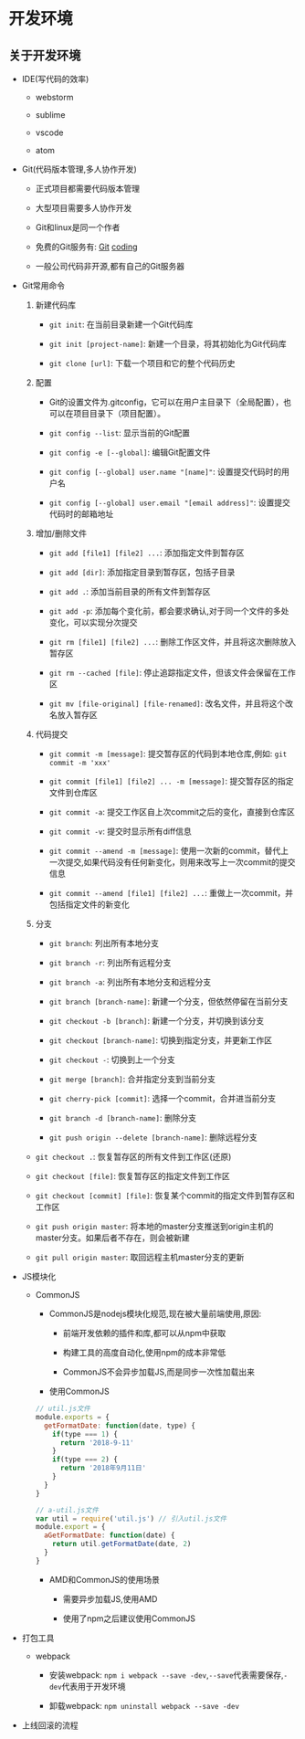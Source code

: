 # 开发环境

## 关于开发环境

- IDE(写代码的效率)

  - webstorm

  - sublime

  - vscode

  - atom

- Git(代码版本管理,多人协作开发)

  - 正式项目都需要代码版本管理

  - 大型项目需要多人协作开发

  - Git和linux是同一个作者

  - 免费的Git服务有: [Git](https://github.com/) [coding](https://coding.net/)

  - 一般公司代码非开源,都有自己的Git服务器

- Git常用命令

  1. 新建代码库

     - `git init`: 在当前目录新建一个Git代码库

     - `git init [project-name]`: 新建一个目录，将其初始化为Git代码库

     - `git clone [url]`: 下载一个项目和它的整个代码历史

  2. 配置

     - Git的设置文件为.gitconfig，它可以在用户主目录下（全局配置），也可以在项目目录下（项目配置）。

     - `git config --list`: 显示当前的Git配置

     - `git config -e [--global]`: 编辑Git配置文件

     - `git config [--global] user.name "[name]"`: 设置提交代码时的用户名

     - `git config [--global] user.email "[email address]"`: 设置提交代码时的邮箱地址

  3. 增加/删除文件
     - `git add [file1] [file2] ...`: 添加指定文件到暂存区

     - `git add [dir]`: 添加指定目录到暂存区，包括子目录

     - `git add .`: 添加当前目录的所有文件到暂存区

     - `git add -p`: 添加每个变化前，都会要求确认,对于同一个文件的多处变化，可以实现分次提交

     - `git rm [file1] [file2] ...`: 删除工作区文件，并且将这次删除放入暂存区

     - `git rm --cached [file]`: 停止追踪指定文件，但该文件会保留在工作区

     - `git mv [file-original] [file-renamed]`: 改名文件，并且将这个改名放入暂存区

  4. 代码提交
     - `git commit -m [message]`: 提交暂存区的代码到本地仓库,例如: `git commit -m 'xxx'`

     - `git commit [file1] [file2] ... -m [message]`: 提交暂存区的指定文件到仓库区

     - `git commit -a`: 提交工作区自上次commit之后的变化，直接到仓库区

     - `git commit -v`: 提交时显示所有diff信息

     - `git commit --amend -m [message]`: 使用一次新的commit，替代上一次提交,如果代码没有任何新变化，则用来改写上一次commit的提交信息

     - `git commit --amend [file1] [file2] ...`: 重做上一次commit，并包括指定文件的新变化

  5. 分支

     - `git branch`: 列出所有本地分支

     - `git branch -r`: 列出所有远程分支

     - `git branch -a`: 列出所有本地分支和远程分支

     - `git branch [branch-name]`: 新建一个分支，但依然停留在当前分支

     - `git checkout -b [branch]`: 新建一个分支，并切换到该分支

     - `git checkout [branch-name]`: 切换到指定分支，并更新工作区

     - `git checkout -`: 切换到上一个分支

     - `git merge [branch]`: 合并指定分支到当前分支

     - `git cherry-pick [commit]`: 选择一个commit，合并进当前分支

     - `git branch -d [branch-name]`: 删除分支

     - `git push origin --delete [branch-name]`: 删除远程分支

  - `git checkout .`: 恢复暂存区的所有文件到工作区(还原)

  - `git checkout [file]`: 恢复暂存区的指定文件到工作区
  
  - `git checkout [commit] [file]`: 恢复某个commit的指定文件到暂存区和工作区

  - `git push origin master`: 将本地的master分支推送到origin主机的master分支。如果后者不存在，则会被新建

  - `git pull origin master`: 取回远程主机master分支的更新

- JS模块化

  - CommonJS

    - CommonJS是nodejs模块化规范,现在被大量前端使用,原因:

      - 前端开发依赖的插件和库,都可以从npm中获取

      - 构建工具的高度自动化,使用npm的成本非常低

      - CommonJS不会异步加载JS,而是同步一次性加载出来

    - 使用CommonJS

    ``` javascript
    // util.js文件
    module.exports = {
      getFormatDate: function(date, type) {
        if(type === 1) {
          return '2018-9-11'
        }
        if(type === 2) {
          return '2018年9月11日'
        }
      }
    }

    // a-util.js文件
    var util = require('util.js') // 引入util.js文件
    module.export = {
      aGetFormatDate: function(date) {
        return util.getFormatDate(date, 2)
      }
    }
    ```

    - AMD和CommonJS的使用场景

      - 需要异步加载JS,使用AMD

      - 使用了npm之后建议使用CommonJS

- 打包工具

  - webpack

    - 安装webpack: `npm i webpack --save -dev`,`--save`代表需要保存,`-dev`代表用于开发环境

    - 卸载webpack: `npm uninstall webpack --save -dev`

- 上线回滚的流程